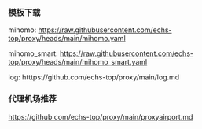 ### 模板下载
mihomo: https://raw.githubusercontent.com/echs-top/proxy/heads/main/mihomo.yaml

mihomo_smart: https://raw.githubusercontent.com/echs-top/proxy/heads/main/mihomo_smart.yaml

log: htttps://github.com/echs-top/proxy/main/log.md

### 代理机场推荐

https://github.com/echs-top/proxy/main/proxyairport.md
